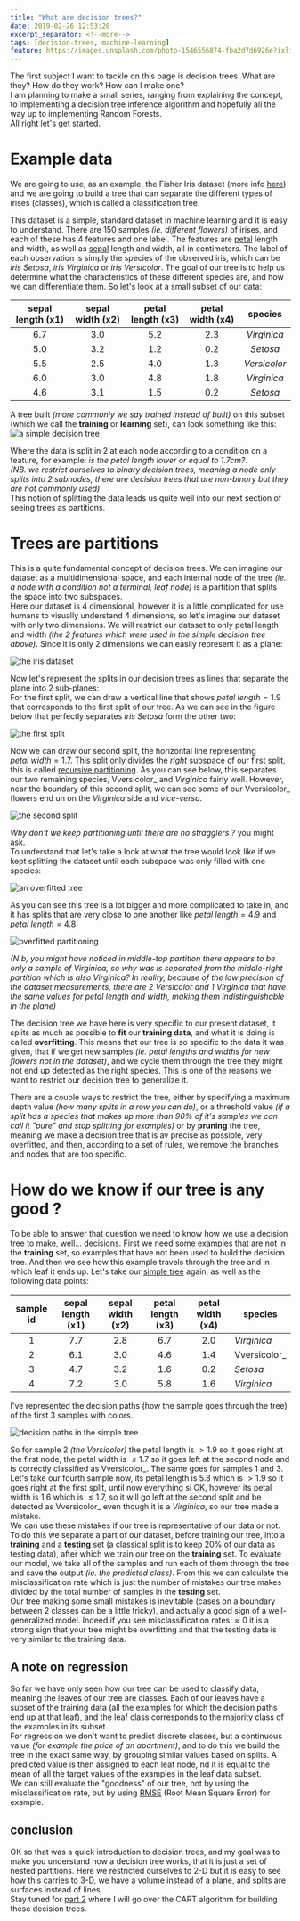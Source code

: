 ```yaml
---
title: "What are decision trees?"
date: 2019-02-26 12:53:20
excerpt_separator: <!--more-->
tags: [decision-trees, machine-learning]
feature: https://images.unsplash.com/photo-1546556874-fba2d7d6926e?ixlib=rb-1.2.1&ixid=eyJhcHBfaWQiOjEyMDd9&auto=format&fit=crop&w=975&q=80
---
```


The first subject I want to tackle on this page is decision trees. What are they? How do they work? How can I make one?  
I am planning to make a small series, ranging from explaining the concept, to implementing a decision tree inference algorithm and hopefully all the way up to implementing Random Forests.  
All right let's get started.

<!--more-->

# Example data

We are going to use, as an example, the Fisher Iris dataset (more info <a></a>[here][1]) and we are going to build a tree that can separate the different types of irises (classes), which is called a classification tree.

This dataset is a simple, standard dataset in machine learning and it is easy to understand.
There are 150 samples _(ie. different flowers)_ of irises, and each of these has 4 features and one label. The features are <a></a>[petal][2] length and width, as well as <a></a>[sepal][3] length and width, all in centimeters. The label of each observation is simply
the species of the observed iris, which can be _iris Setosa_, _iris Virginica_ or _iris Versicolor_. The goal of our tree is to help us determine what the characteristics of these different species are, and how we can differentiate them.
So let's look at a small subset of our data:

| sepal length (x1) | sepal width (x2) | petal length (x3) | petal width (x4) |   species    |
| :---------------: | :--------------: | :---------------: | :--------------: | :----------: |
|        6.7        |       3.0        |        5.2        |       2.3        | _Virginica_  |
|        5.0        |       3.2        |        1.2        |       0.2        |   _Setosa_   |
|        5.5        |       2.5        |        4.0        |       1.3        | _Versicolor_ |
|        6.0        |       3.0        |        4.8        |       1.8        | _Virginica_  |
|        4.6        |       3.1        |        1.5        |       0.2        |   _Setosa_   |

A tree built _(more commonly we say trained instead of built)_ on this subset (which we call the **training** or **learning** set), can look something like this:  
<a id='simple-tree'> <a/>
![a simple decision tree](/images/simple_tree.svg)

Where the data is split in 2 at each node according to a condition on a feature, for example: _is the petal length lower or equal to 1.7cm?_.  
_(NB. we restrict ourselves to binary decision trees, meaning a node only splits into 2 subnodes, there are decision trees that are non-binary but they are not commonly used)_  
This notion of splitting the data leads us quite well into our next section of seeing trees as partitions.

# Trees are partitions

This is a quite fundamental concept of decision trees. We can imagine our dataset as a multidimensional space, and each internal node of the tree _(ie. a node with a condition not a terminal, leaf node)_ is a partition that splits the space into two subspaces.  
Here our dataset is 4 dimensional, however it is a little complicated for use humans to visually understand 4 dimensions, so let's imagine our dataset with only two dimensions. We will restrict our dataset to only petal length and width _(the 2 features which were used in the simple decision tree above)_. Since it is only 2 dimensions we can easily represent it as a plane:

![the iris dataset](/images/iris_dataset_base.svg)

Now let's represent the splits in our decision trees as lines that separate the plane into 2 sub-planes:  
For the first split, we can draw a vertical line that shows $petal\ length = 1.9$ that corresponds to the first split of our tree. As we can see in the figure below that perfectly separates _iris Setosa_ form the other two:

![the first split](/images/iris_dataset_split_1.svg)

Now we can draw our second split, the horizontal line representing $petal\ width = 1.7$. This split only divides the _right_ subspace of our first split, this is called <a></a>[recursive partitioning][4]. As you can see below, this separates our two remaining species, Vversicolor_ and _Virginica_ fairly well. However, near the boundary of this second split, we can see some of our Vversicolor_ flowers end un on the _Virginica_ side and _vice-versa_.

![the second split](/images/iris_dataset_split_2.svg)

_Why don't we keep partitioning until there are no stragglers ?_ you might ask.  
To understand that let's take a look at what the tree would look like if we kept splitting the dataset until each subspace was only filled with one species:

![an overfitted tree](/images/overfitted_tree.svg)

As you can see this tree is a lot bigger and more complicated to take in, and it has splits that are very close to one another like $petal\ length = 4.9$ and $petal\ length = 4.8$

![overfitted partitioning](/images/iris_splits_overfit.svg)

_(N.b, you might have noticed in middle-top partition there appears to be only a sample of Virginica, so why was is separated from the middle-right partition which is also Virginica? In reality, because of the low precision of the dataset measurements, there are 2 Versicolor and 1 Virginica that have the same values for petal length and width, making them indistinguishable in the plane)_

The decision tree we have here is very specific to our present dataset, it splits as much as possible to **fit** our **training data**, and what it is doing is called **overfitting**. This means that our tree is so specific to the data it was given, that if we get new samples _(ie. petal lengths and widths for new flowers not in the dataset)_, and we cycle them through the tree they might not end up detected as the right species. This is one of the reasons we want to restrict our decision tree to generalize it.

There are a couple ways to restrict the tree, either by specifying a maximum depth value _(how many splits in a row you can do)_, or a threshold value _(if a split has a species that makes up more than 90% of it's samples we can call it "pure" and stop splitting for examples)_ or by **pruning** the tree, meaning we make a decision tree that is av precise as possible, very overfitted, and then, according to a set of rules, we remove the branches and nodes that are too specific.

# How do we know if our tree is any good ?

To be able to answer that question we need to know how we use a decision tree to make, well... decisions. First we need some examples that are not in the **training** set, so examples that have not been used to build the decision tree. And then we see how this example travels through the tree and in which leaf it ends up. Let's take our <a></a>[simple tree](#simple-tree) again, as well as the following data points:

| sample id | sepal length (x1) | sepal width (x2) | petal length (x3) | petal width (x4) | species      |
| :-------: | :---------------: | :--------------: | :---------------: | :--------------: | ------------ |
|     1     |        7.7        |       2.8        |        6.7        |       2.0        | _Virginica_  |
|     2     |        6.1        |       3.0        |        4.6        |       1.4        | Vversicolor_ |
|     3     |        4.7        |       3.2        |        1.6        |       0.2        | _Setosa_     |
|     4     |        7.2        |       3.0        |        5.8        |       1.6        | _Virginica_  |

I've represented the decision paths (how the sample goes through the tree) of the first 3 samples with colors.

![decision paths in the simple tree](/images/decision_paths.svg)

So for sample 2 _(the Versicolor)_ the petal length is $> 1.9$ so it goes right at the first node, the petal width is $\leq 1.7$ so it goes left at the second node and is correctly classified as Vversicolor_. The same goes for samples 1 and 3. Let's take our fourth sample now, its petal length is $5.8$ which is $>1.9$ so it goes right at the first split, until now everything si OK, however its petal width is $1.6$ which is $\leq 1.7$, so it will go left at the second split and be detected as Vversicolor_ even though it is a _Virginica_, so our tree made a mistake.  
We can use these mistakes if our tree is representative of our data or not. To do this we separate a part of our dataset, before training our tree, into a **training** and a **testing** set (a classical split is to keep 20% of our data as testing data), after which we train our tree on the **training** set. To evaluate our model, we take all of the samples and run each of them through the tree and save the output _(ie. the predicted class)_. From this we can calculate the misclassification rate which is just the number of mistakes our tree makes divided by the total number of samples in the **testing** set.  
Our tree making some small mistakes is inevitable (cases on a boundary between 2 classes can be a little tricky), and actually a good sign of a well-generalized model. Indeed if you see misclassification rates $\approx 0$ it is a strong sign that your tree might be overfitting and that the testing data is very similar to the training data.

## A note on regression

So far we have only seen how our tree can be used to classify data, meaning the leaves of our tree are classes. Each of our leaves have a subset of the training data (all the examples for which the decision paths end up at that leaf), and the leaf class corresponds to the majority class of the examples in its subset.  
For regression we don't want to predict discrete classes, but a continuous value _(for example the price of an apartment)_, and to do this we build the tree in the exact same way, by grouping similar values based on splits. A predicted value is then assigned to each leaf node, nd it is equal to the mean of all the target values of the examples in the leaf data subset.  
We can still evaluate the "goodness" of our tree, not by using the misclassification rate, but by using <a></a>[RMSE][5] (Root Mean Square Error) for example.

## conclusion

OK so that was a quick introduction to decision trees, and my goal was to make you understand how a decision tree works, that it is just a set of nested partitions. Here we restricted ourselves to 2-D but it is easy to see how this carries to 3-D, we have a volume instead of a plane, and splits are surfaces instead of lines.  
Stay tuned for <a></a>[part 2][6] where I will go over the CART algorithm for building these decision trees.

[1]: https://en.wikipedia.org/wiki/Iris_flower_data_set
[2]: https://en.wikipedia.org/wiki/Petal
[3]: https://en.wikipedia.org/wiki/Sepal
[4]: https://en.wikipedia.org/wiki/Recursive_partitioning
[5]: https://en.wikipedia.org/wiki/Root-mean-square_deviation
[6]: /blog/the-CART-algorithm
